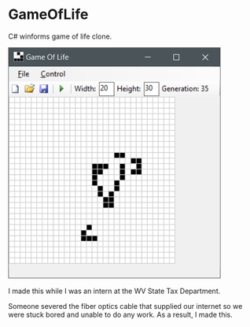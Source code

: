 # GameOfLife
C# winforms game of life clone.

![Screenshot](screenshot.png)

I made this while I was an intern at the WV State Tax Department.

Someone severed the fiber optics cable that supplied our internet so we were stuck bored and unable to do any work. As a result, I made this.
